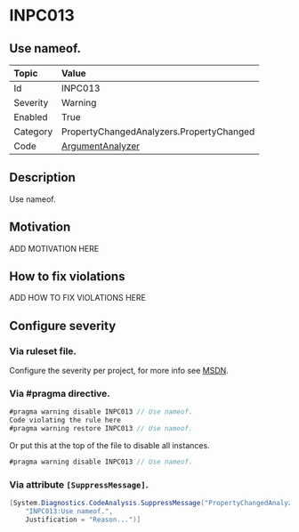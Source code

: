 # INPC013
## Use nameof.

| Topic    | Value
| :--      | :--
| Id       | INPC013
| Severity | Warning
| Enabled  | True
| Category | PropertyChangedAnalyzers.PropertyChanged
| Code     | [ArgumentAnalyzer](https://github.com/DotNetAnalyzers/PropertyChangedAnalyzers/blob/master/PropertyChangedAnalyzers/Analyzers/ArgumentAnalyzer.cs)

## Description

Use nameof.

## Motivation

ADD MOTIVATION HERE

## How to fix violations

ADD HOW TO FIX VIOLATIONS HERE

<!-- start generated config severity -->
## Configure severity

### Via ruleset file.

Configure the severity per project, for more info see [MSDN](https://msdn.microsoft.com/en-us/library/dd264949.aspx).

### Via #pragma directive.
```C#
#pragma warning disable INPC013 // Use nameof.
Code violating the rule here
#pragma warning restore INPC013 // Use nameof.
```

Or put this at the top of the file to disable all instances.
```C#
#pragma warning disable INPC013 // Use nameof.
```

### Via attribute `[SuppressMessage]`.

```C#
[System.Diagnostics.CodeAnalysis.SuppressMessage("PropertyChangedAnalyzers.PropertyChanged", 
    "INPC013:Use nameof.", 
    Justification = "Reason...")]
```
<!-- end generated config severity -->